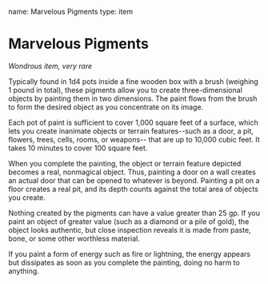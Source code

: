 name: Marvelous Pigments type: item

# Marvelous Pigments
_Wondrous item, very rare_

Typically found in 1d4 pots inside a fine wooden box with a brush (weighing 1 pound in total), these pigments allow you to create three-dimensional objects by painting them in two dimensions. The paint flows from the brush to form the desired object as you concentrate on its image.

Each pot of paint is sufficient to cover 1,000 square feet of a surface, which lets you create inanimate objects or terrain features--such as a door, a pit, flowers, trees, cells, rooms, or weapons-- that are up to 10,000 cubic feet. It takes 10 minutes to cover 100 square feet.

When you complete the painting, the object or terrain feature depicted becomes a real, nonmagical object. Thus, painting a door on a wall creates an actual door that can be opened to whatever is beyond. Painting a pit on a floor creates a real pit, and its depth counts against the total area of objects you create.

Nothing created by the pigments can have a value greater than 25 gp. If you paint an object of greater value (such as a diamond or a pile of gold), the object looks authentic, but close inspection reveals it is made from paste, bone, or some other worthless material.

If you paint a form of energy such as fire or lightning, the energy appears but dissipates as soon as you complete the painting, doing no harm to anything. 
